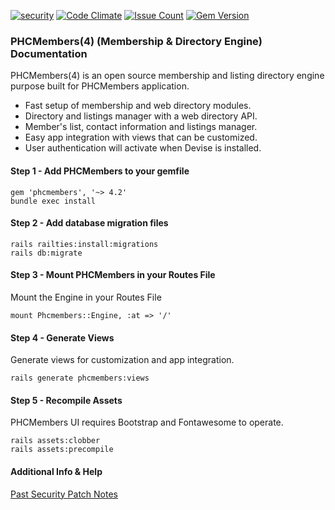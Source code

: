 [![security](https://hakiri.io/github/PHCNetworks/phc-members/master.svg)](https://hakiri.io/github/PHCNetworks/phc-members/master)
[![Code Climate](https://codeclimate.com/github/PHCNetworks/phc-members/badges/gpa.svg)](https://codeclimate.com/github/PHCNetworks/phc-members)
[![Issue Count](https://codeclimate.com/github/PHCNetworks/phc-members/badges/issue_count.svg)](https://codeclimate.com/github/PHCNetworks/phc-members)
[![Gem Version](https://badge.fury.io/rb/phcmembers.svg)](https://badge.fury.io/rb/phcmembers)
  
### PHCMembers(4) (Membership & Directory Engine) Documentation
PHCMembers(4) is an open source membership and listing directory engine purpose built for PHCMembers application.  
  
- Fast setup of membership and web directory modules.
- Directory and listings manager with a web directory API.
- Member's list, contact information and listings manager.
- Easy app integration with views that can be customized.
- User authentication will activate when Devise is installed.
  
#### Step 1 - Add PHCMembers to your gemfile  
  
	gem 'phcmembers', '~> 4.2'
	bundle exec install
  
#### Step 2 - Add database migration files  
  
	rails railties:install:migrations
	rails db:migrate
  
#### Step 3 - Mount PHCMembers in your Routes File  
Mount the Engine in your Routes File
  
	mount Phcmembers::Engine, :at => '/'
  
#### Step 4 - Generate Views  
Generate views for customization and app integration.  
  
	rails generate phcmembers:views
  
#### Step 5 - Recompile Assets  
PHCMembers UI requires Bootstrap and Fontawesome to operate.  
  
	rails assets:clobber
	rails assets:precompile
  
#### Additional Info & Help  
  
[Past Security Patch Notes](https://github.com/PHCNetworks/phc-members/wiki/Critical-Security-Updates)
